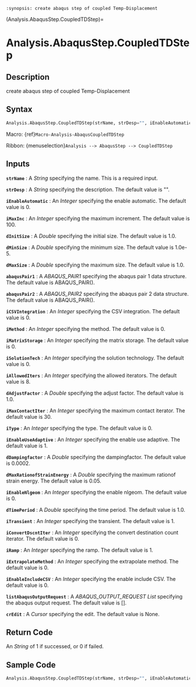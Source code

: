```{module} Analysis.AbaqusStep.CoupledTDStep()
:synopsis: create abaqus step of coupled Temp-Displacement
```

(Analysis.AbaqusStep.CoupledTDStep)=

# Analysis.AbaqusStep.CoupledTDStep

## Description

create abaqus step of coupled Temp-Displacement

## Syntax

```python
Analysis.AbaqusStep.CoupledTDStep(strName, strDesp="", iEnableAutomatic=0, iMaxInc=100, dInitSize=1.0, dMinSize=1.0e-5, dMaxSize=1.0, abaqusPair1=ABAQUS_PAIR(), abaqusPair2=ABAQUS_PAIR(), iCSVIntegration=0, iMethod=0, iMatrixStorage=0, iSolutionTech=0, iAllowedIters=8, dAdjustFactor=1.0, iMaxContactIter=30, iType=0, iEnableUseAdaptive=1, dDampingfactor=0.0002, dMaxRationofStrainEnergy=0.05, iEnableNlgeom=0, dTimePeriod=1.0, iTransient=1, iConvertDscntIter=0, iRamp=1, iExtrapolateMethod=0, iEnableIncludeCSV=0, listAbaqusOutputRequest=[], crEdit=None)
```

Macro: {ref}`Macro-Analysis-AbaqusCoupledTDStep`

Ribbon: {menuselection}`Analysis --> AbaqusStep --> CoupledTDStep`

## Inputs

**`strName`**
: A _String_ specifying the name. This is a required input.

**`strDesp`**
: A _String_ specifying the description. The default value is "".

**`iEnableAutomatic`**
: An _Integer_ specifying the enable automatic. The default value is 0.

**`iMaxInc`**
: An _Integer_ specifying the maximum increment. The default value is 100.

**`dInitSize`**
: A _Double_ specifying the initial size. The default value is 1.0.

**`dMinSize`**
: A _Double_ specifying the minimum size. The default value is 1.0e-5.

**`dMaxSize`**
: A _Double_ specifying the maximum size. The default value is 1.0.

**`abaqusPair1`**
: A _ABAQUS_PAIR1_ specifying the abaqus pair 1 data structure. The default value is ABAQUS_PAIR().

**`abaqusPair2`**
: A _ABAQUS_PAIR2_ specifying the abaqus pair 2 data structure. The default value is ABAQUS_PAIR().

**`iCSVIntegration`**
: An _Integer_ specifying the CSV integration. The default value is 0.

**`iMethod`**
: An _Integer_ specifying the method. The default value is 0.

**`iMatrixStorage`**
: An _Integer_ specifying the matrix storage. The default value is 0.

**`iSolutionTech`**
: An _Integer_ specifying the solution technology. The default value is 0.

**`iAllowedIters`**
: An _Integer_ specifying the allowed iterators. The default value is 8.

**`dAdjustFactor`**
: A _Double_ specifying the adjust factor. The default value is 1.0.

**`iMaxContactIter`**
: An _Integer_ specifying the maximum contact iterator. The default value is 30.

**`iType`**
: An _Integer_ specifying the type. The default value is 0.

**`iEnableUseAdaptive`**
: An _Integer_ specifying the enable use adaptive. The default value is 1.

**`dDampingfactor`**
: A _Double_ specifying the dampingfactor. The default value is 0.0002.

**`dMaxRationofStrainEnergy`**
: A _Double_ specifying the maximum rationof strain energy. The default value is 0.05.

**`iEnableNlgeom`**
: An _Integer_ specifying the enable nlgeom. The default value is 0.

**`dTimePeriod`**
: A _Double_ specifying the time period. The default value is 1.0.

**`iTransient`**
: An _Integer_ specifying the transient. The default value is 1.

**`iConvertDscntIter`**
: An _Integer_ specifying the convert destination count iterator. The default value is 0.

**`iRamp`**
: An _Integer_ specifying the ramp. The default value is 1.

**`iExtrapolateMethod`**
: An _Integer_ specifying the extrapolate method. The default value is 0.

**`iEnableIncludeCSV`**
: An _Integer_ specifying the enable include CSV. The default value is 0.

**`listAbaqusOutputRequest`**
: A _ABAQUS_OUTPUT_REQUEST List_ specifying the abaqus output request. The default value is [].

**`crEdit`**
: A _Cursor_ specifying the edit. The default value is None.

## Return Code

An _String_ of 1 if successed, or 0 if failed.

## Sample Code

```python
Analysis.AbaqusStep.CoupledTDStep(strName, strDesp="", iEnableAutomatic=0, iMaxInc=100, dInitSize=1.0, dMinSize=1.0e-5, dMaxSize=1.0, abaqusPair1=ABAQUS_PAIR(), abaqusPair2=ABAQUS_PAIR(), iCSVIntegration=0, iMethod=0, iMatrixStorage=0, iSolutionTech=0, iAllowedIters=8, dAdjustFactor=1.0, iMaxContactIter=30, iType=0, iEnableUseAdaptive=1, dDampingfactor=0.0002, dMaxRationofStrainEnergy=0.05, iEnableNlgeom=0, dTimePeriod=1.0, iTransient=1, iConvertDscntIter=0, iRamp=1, iExtrapolateMethod=0, iEnableIncludeCSV=0, listAbaqusOutputRequest=[], crEdit=None)
```
